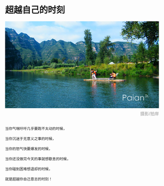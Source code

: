 # 超越自己的时刻

![撑竹筏](images/zhufa.jpg)
<div style="margin-top:-10px;color:#999;text-align:right;">摄影/拍岸</div>

```

当你气喘吁吁几乎要跑不太动的时候，

当你沉迷于无意义之事的时候，

当你的怒气快要爆发的时候，

当你还没做完今天的事就想歇息的时候，

当你碰到困难想退却的时候，

就是超越你自己意志的时刻！

```
